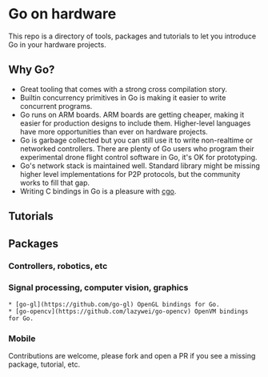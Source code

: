 # Go on hardware

This repo is a directory of tools, packages and tutorials to let
you introduce Go in your hardware projects.

## Why Go?

* Great tooling that comes with a strong cross compilation story.
* Builtin concurrency primitives in Go is making it easier to write
concurrent programs.
* Go runs on ARM boards. ARM boards are getting cheaper, making
it easier for production designs to include them. Higher-level
languages have more opportunities than ever on hardware projects.
* Go is garbage collected but you can still use it to write
non-realtime or networked controllers. There are plenty of
Go users who program their experimental drone flight control
software in Go, it's OK for prototyping.
* Go's network stack is maintained well. Standard library might
be missing higher level implementations for P2P protocols, but
the community works to fill that gap.
* Writing C bindings in Go is a pleasure with
[cgo](https://golang.org/cmd/cgo/).

## Tutorials

## Packages

### Controllers, robotics, etc
### Signal processing, computer vision, graphics
    * [go-gl](https://github.com/go-gl) OpenGL bindings for Go.
    * [go-opencv](https://github.com/lazywei/go-opencv) OpenVM bindings for Go.
### Mobile

Contributions are welcome, please fork and open a PR if you see
a missing package, tutorial, etc.

